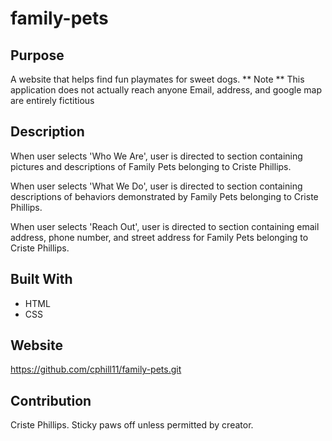 # family-pets

## Purpose
A website that helps find fun playmates for sweet dogs.
** Note **
This application does not actually reach anyone
Email, address, and google map are entirely fictitious

## Description
When user selects 'Who We Are', user is directed to section containing pictures and descriptions of Family Pets belonging to Criste Phillips.

When user selects 'What We Do', user is directed to section containing descriptions of behaviors demonstrated by Family Pets belonging to Criste Phillips.

When user selects 'Reach Out', user is directed to section containing email address, phone number, and street address for  Family Pets belonging to Criste Phillips.

## Built With
* HTML
* CSS

## Website
https://github.com/cphill11/family-pets.git

## Contribution
Criste Phillips.  Sticky paws off unless permitted by creator.